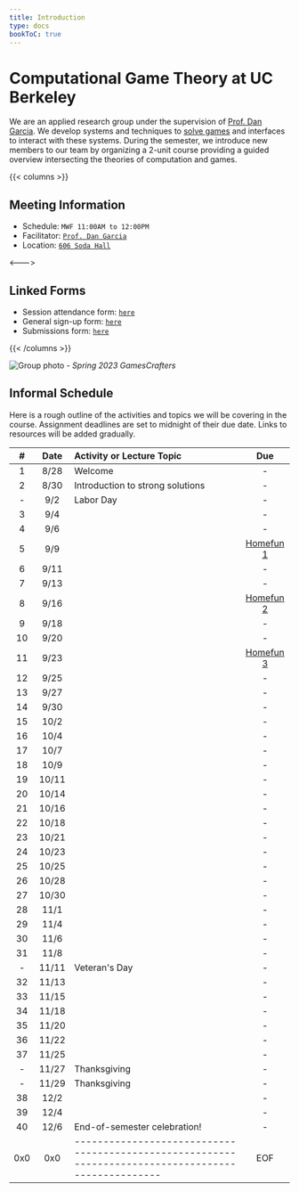 ```yaml
---
title: Introduction
type: docs
bookToC: true
---
```


# **Computational Game Theory at UC Berkeley**

We are an applied research group under the supervision of [Prof. Dan Garcia](https://people.eecs.berkeley.edu/~ddgarcia/). We develop systems and techniques to [solve games](https://en.wikipedia.org/wiki/Solved_game) and interfaces to interact with these systems. During the semester, we introduce new members to our team by organizing a 2-unit course providing a guided overview intersecting the theories of computation and games.

{{< columns >}}

## **Meeting Information**

* Schedule: `MWF 11:00AM to 12:00PM`
* Facilitator: [`Prof. Dan Garcia`](https://people.eecs.berkeley.edu/~ddgarcia/)
* Location: [`606 Soda Hall`](https://www.google.com/maps/place/EECS+Computer+Science+Division+Soda+Hall/@37.8753164,-122.2589183,19.48z/data=!4m6!3m5!1s0x80857c23cec17a61:0xd6e1f085d0308711!8m2!3d37.8756714!4d-122.2585253!16s%2Fg%2F12hl2qncc?entry=ttu)

<--->

## **Linked Forms**

* Session attendance form: [`here`](https://forms.gle/onbQNjJJfLfyMgi36)
* General sign-up form: [`here`](https://forms.gle/AmL3j1de9XDTSRrQ9)
* Submissions form: [`here`](https://forms.gle/M2RYf3aVRL4cmZLeA)


{{< /columns >}}

![Group photo](/group_photo.jpg)
*- Spring 2023 GamesCrafters*

## **Informal Schedule** 
Here is a rough outline of the activities and topics we will be covering in the course. Assignment deadlines are set to midnight of their due date. Links to resources will be added gradually.

| # | Date | Activity or Lecture Topic | Due |
| :-: | :-: | :- | :-: |
| 1 | 8/28 | Welcome | - |
| 2 | 8/30 | Introduction to strong solutions | - |
| - | 9/2 | Labor Day | - |
| 3 | 9/4 | | - |
| 4 | 9/6 | | - |
| 5 | 9/9 | | [Homefun 1](main/assignments/homefun-1) |
| 6 | 9/11 | | - |
| 7 | 9/13 | | - |
| 8 | 9/16 | | [Homefun 2](main/assignments/homefun-2) |
| 9 | 9/18 | | - |
| 10 | 9/20 | | - |
| 11 | 9/23 | | [Homefun 3](main/assignments/homefun-3) |
| 12 | 9/25 | | - |
| 13 | 9/27 | | - |
| 14 | 9/30 | | - |
| 15 | 10/2 | | - |
| 16 | 10/4 | | - |
| 17 | 10/7 | | - |
| 18 | 10/9 | | - |
| 19 | 10/11 | | - |
| 20 | 10/14 | | - |
| 21 | 10/16 | | - |
| 22 | 10/18 | | - |
| 23 | 10/21 | | - |
| 24 | 10/23 | | - |
| 25 | 10/25 | | - |
| 26 | 10/28 | | - |
| 27 | 10/30 | | - |
| 28 | 11/1 | | - |
| 29 | 11/4 | | - |
| 30 | 11/6 | | - |
| 31 | 11/8 | | - |
| - | 11/11 | Veteran's Day | - |
| 32 | 11/13 | | - |
| 33 | 11/15 | | - |
| 34 | 11/18 | | - |
| 35 | 11/20 | | - |
| 36 | 11/22 | | - |
| 37 | 11/25 | | - |
| - | 11/27 | Thanksgiving | - |
| - | 11/29 | Thanksgiving | - |
| 38 | 12/2 | | - |
| 39 | 12/4 | | - |
| 40 | 12/6 | End-of-semester celebration! | - |
| 0x0 | 0x0 | --------------------------------------------------------------------------------------------------- | EOF |
